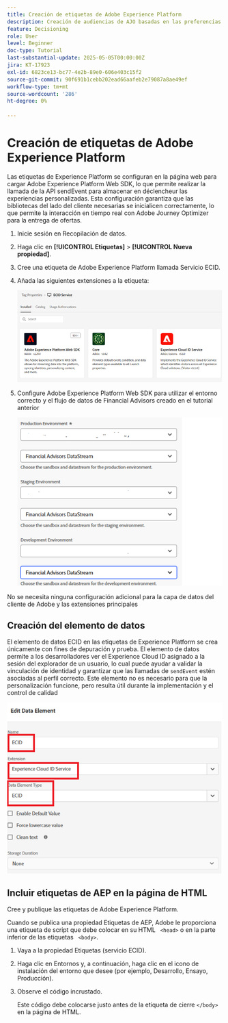 ```yaml
---
title: Creación de etiquetas de Adobe Experience Platform
description: Creación de audiencias de AJO basadas en las preferencias de inversión del usuario (acciones, bonos, CD)
feature: Decisioning
role: User
level: Beginner
doc-type: Tutorial
last-substantial-update: 2025-05-05T00:00:00Z
jira: KT-17923
exl-id: 6823ce13-bc77-4e2b-89e0-606e403c15f2
source-git-commit: 90f691b1cebb202ead66aafeb2e79087a8ae49ef
workflow-type: tm+mt
source-wordcount: '286'
ht-degree: 0%

---
```


# Creación de etiquetas de Adobe Experience Platform

Las etiquetas de Experience Platform se configuran en la página web para cargar Adobe Experience Platform Web SDK, lo que permite realizar la llamada de la API sendEvent para almacenar en déclencheur las experiencias personalizadas. Esta configuración garantiza que las bibliotecas del lado del cliente necesarias se inicialicen correctamente, lo que permite la interacción en tiempo real con Adobe Journey Optimizer para la entrega de ofertas.

1. Inicie sesión en Recopilación de datos.
1. Haga clic en **[!UICONTROL Etiquetas]** > **[!UICONTROL Nueva propiedad]**.
1. Cree una etiqueta de Adobe Experience Platform llamada Servicio ECID.
1. Añada las siguientes extensiones a la etiqueta:

   ![etiquetas-extensiones](assets/ecid-tag.png)

1. Configure Adobe Experience Platform Web SDK para utilizar el entorno correcto y el flujo de datos de Financial Advisors creado en el tutorial anterior

   ![web-sdk-configuration](assets/web-sdk-configuration.png)

No se necesita ninguna configuración adicional para la capa de datos del cliente de Adobe y las extensiones principales

## Creación del elemento de datos

El elemento de datos ECID en las etiquetas de Experience Platform se crea únicamente con fines de depuración y prueba. El elemento de datos permite a los desarrolladores ver el Experience Cloud ID asignado a la sesión del explorador de un usuario, lo cual puede ayudar a validar la vinculación de identidad y garantizar que las llamadas de `sendEvent` estén asociadas al perfil correcto. Este elemento no es necesario para que la personalización funcione, pero resulta útil durante la implementación y el control de calidad

![ecid](assets/ecid-data-element.png)


## Incluir etiquetas de AEP en la página de HTML

Cree y publique las etiquetas de Adobe Experience Platform.

Cuando se publica una propiedad Etiquetas de AEP, Adobe le proporciona una etiqueta de script que debe colocar en su HTML ``` <head>``` o en la parte inferior de las etiquetas ``` <body>```.

1. Vaya a la propiedad Etiquetas (servicio ECID).

1. Haga clic en Entornos y, a continuación, haga clic en el icono de instalación del entorno que desee (por ejemplo, Desarrollo, Ensayo, Producción).

1. Observe el código incrustado.

   Este código debe colocarse justo antes de la etiqueta de cierre ```</body>``` en la página de HTML.
